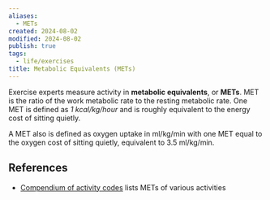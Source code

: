 ```yaml
---
aliases:
  - METs
created: 2024-08-02
modified: 2024-08-02
publish: true
tags:
  - life/exercises
title: Metabolic Equivalents (METs)
---
```

Exercise experts measure activity in **metabolic equivalents**, or **METs**. MET is the ratio of the work metabolic rate to the resting metabolic rate. One MET is defined as *1 kcal/kg/hour* and is roughly equivalent to the energy cost of sitting quietly. 

A MET also is defined as oxygen uptake in ml/kg/min with one MET equal to the oxygen cost of sitting quietly, equivalent to 3.5 ml/kg/min.

## References
- [Compendium of activity codes](http://download.lww.com/wolterskluwer_vitalstream_com/permalink/mss/a/mss_43_8_2011_06_13_ainsworth_202093_sdc1.pdf) lists METs of various activities